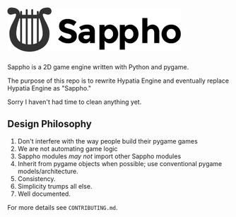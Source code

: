 # ![Sappho Logo (A Lyre)](sappho-logo.png)

Sappho is a 2D game engine written with Python and pygame.

The purpose of this repo is to rewrite Hypatia Engine
and eventually replace Hypatia Engine as "Sappho."

Sorry I haven't had time to clean anything yet.

## Design Philosophy

  1. Don't interfere with the way people build their pygame games
  2. We are not automating game logic
  3. Sappho modules _may not_ import other Sappho modules
  4. Inherit from pygame objects when possible; use conventional
     pygame models/architecture.
  5. Consistency.
  6. Simplicity trumps all else.
  7. Well documented.

For more details see `CONTRIBUTING.md`.
